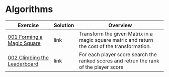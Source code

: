 # Algorithms

| Exercise                                                                                               | Solution | Overview                                                                                       |
| ------------------------------------------------------------------------------------------------------ | -------- | ---------------------------------------------------------------------------------------------- |
| [001 Forming a Magic Square](https://www.hackerrank.com/challenges/magic-square-forming/problem)       | link     | Transform the given Matrix in a magic square matrix and return the cost of the transformation. |
| [002 Climbing the Leaderboard](https://www.hackerrank.com/challenges/climbing-the-leaderboard/problem) | link     | For each player score search the ranked scores and retrun the rank of the player score         |
